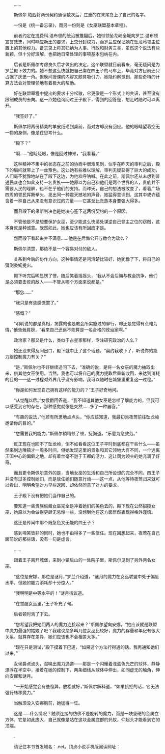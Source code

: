 　　……

　　斯佩尔.帕西将两份契约通读数次后，庄重的在末尾签上了自己的名字。

　　一份是《统一备忘录》，而另一份则是《女巫联盟基本章程》。

　　前者约定在提费科.温布顿的统治被推翻后，她带领坠龙岭全城向罗兰.温布顿宣誓效忠，同时响应新王的要求，上交分封权力，而罗兰应保证她在坠龙岭领主位置上的其他权力。备忘录上将其归纳为人事、行政和财务三类，虽然这个说法有些新颖，但十分好理解，也把她日常处理的事项基本包纳在内。

　　后者是斯佩尔考虑良久后才做出的决定，这个联盟就目前看来，毫无疑问是为罗兰殿下效力的。她不想这么快就把自己绑在四王子的马车上，毕竟对方目前还只占据了灰堡一角。但晚间授课的内容又颇具吸引力，她隐约察觉到，那些奇特的计算方法会对管理领地有着极大的帮助。

　　好在联盟章程中提出的要求十分松散，它更像是一个形式上的共识，甚至没有限制成员的去向。这一点她也询问过王子殿下，得到的回答是，想走时随时可以离开。

　　“我签好了。”

　　斯佩尔将两份精美的羊皮纸递到桌前，而对方却没有回应。他的眼睛望着空无一物的身侧，像是在思考什么。

　　“殿下？”

　　“啊……”他眨眨眼，像是回过神来，“我看看。”

　　这种精神不集中的状态在之前的协商中很难见到，似乎在昨天的审判之后，殿下的眉间就带上了一丝豫色。这让她有些难以理解，审判无疑获得了巨大的成功，人们毫不犹豫地站在了殿下这边，为他欢呼呐喊。在此之前，斯佩尔还从未想到普通民众也会如此支持一名贵族——她原以为自己和他们是两个世界的人，贵族并不需要人民的理解，也不在乎他们的支持。而昨天，自己的想法被改变了，看着广场四周的领民挥舞拳头，发出同一种震天撼地的声音，她猛得意识到，这其中或许蕴含着一种自己从来没有意识过的力量——它甚至比贵族本身要强大得多。

　　而且殿下的果断判决也是她决心签下这两份契约的一个原因。

　　不管他是不是想要保护女巫，至少能这么快惩处谋逆自己领主之位的窃贼，这本身就是种诚意。既然如此，她也应该有所回应才是。

　　然而殿下看起来并不满意……他是在后悔公开与教会为敌么？

　　斯佩尔清楚，那绝不是一个容易对付的敌人。

　　关系到今后的协作方向，这种事情还是问清楚比较好，她犹豫了下，将自己的猜测委婉提出。

　　殿下听完后明显愣了愣，随后笑着摇摇头，“我从不会后悔与教会抗争，他们是必须要击败的敌人——不管从哪个方面来说都是。”

　　“那您……”

　　“我只是有些感慨罢了。”

　　“感慨？”

　　“明明说的都是真相，揭露的也是教会所实施过的罪行，却还是觉得有点难为情，”他耸耸肩膀，“看来自己还远不能算是一名合格的政治家啊。”

　　政治家？那又是什么，类似于占星家那样，专注研究政治的人么？

　　她还没来得及问出口，殿下就中止了这个话题，“契约我收下了，听说你的能力跟控制魔力有关？”

　　“是，”斯佩尔也不好继续追问下去，“准确的说，是将一名女巫的魔力抽取出来，供其他女巫使用。当然，我也可以将自己的魔力提取后重新收回，来达到消耗的目的——这一过程对外界几乎没有影响，我可以随时在城堡里重复这一过程。”

　　“你是如何发现自己拥有这样的能力的？”王子好奇地问。

　　“从觉醒以后。”女侯爵回答道，“我不知道其他女巫是怎样了解能力的，但我可以感受到它的存在，那种感觉就像是突然……多了一种器官。”

　　“有趣的说法，”他若有所思地点点头，“你应该知道，我最初派夜莺前往坠龙岭邀请你的目的。”

　　“您需要我的能力，”斯佩尔稍稍顿了顿，抚胸道，“乐意为您效劳。”

　　反正现在也回不了坠龙岭，倒不如看看这位王子平时到底都在干些什么——虽然来到边陲镇才一周多时间，但她发现这里的景象和其它领地大有不同，一个远离王国中心的偏僻之地，却有着丝毫不逊于王都的活力，这让同为领主的她充满了好奇。

　　而且更令斯佩尔意外的是，当地女巫的生活和自己所设想的完全不同。四王子并没有过多控制她们，而是放任她们随意行动——这一点，从他等待夜莺归来就可以看出，明明希望对方早些返回，却依然同意了对方的要求。

　　王子殿下没有把她们当作自己的。

　　要知道一些贵族偷藏女巫完全是冲着她们的美色去的，殿下现在公然招揽女巫，她原以为会做得更肆无忌惮一些，没想到他在这方面居然表现得格外谨慎。

　　这还是传闻中那个既急色又无能的四王子？

　　感到啼笑皆非的同时，她也不由得多了一些信任。现在回想起来，夜莺在自己面前说的那些话，没有一句是虚言。

　　……

　　跟着王子离开城堡，来到小镇后山的一处院子里，斯佩尔见到了另外两名女巫。

　　“这位是安娜，那位是谜月，”罗兰介绍道，“谜月的魔力在女巫联盟中处于偏低水平，但她的能力消耗却十分惊人。”

　　“我明明是中等水平的！”谜月抗议道。

　　“在觉醒女巫里，”王子补充了句。

　　后者顿时焉了下去。

　　“您希望我把她们两人的魔力连接起来？”斯佩尔望向安娜，“她应该就是联盟中魔力最强的姑娘了吧？我建议您多叫几位女巫比较好，魔力的存量和年纪有很大关系，就算存在差异，她们应该也不会相差太多。”

　　“现在只是测试，”殿下摸着下巴道，“如果这个方法行得通的话，我再通知她们过来。”

　　女侯爵点点头，召唤出魔力通道——那是一个闪耀着浅蓝色光芒的球体，静静漂浮在半空中，接着在她的控制下，两条细线从球体中伸出，如同虚无的触角，伸向安娜和谜月。

　　“一开始感觉会有些怪异，放松就好，”斯佩尔解释道，“如果抗拒的话，它无法强行转移魔力。”

　　当触须没入安娜胸前，她猛得一怔。

　　这是……什么情况？触须连接的仿佛不是旋转的魔力，而是一块坚硬的金属立方体，它是如此庞大，自己就像是站在这块金属底部的蚂蚁，仰起头才能看到它的顶端。

　　.

　　请记住本书首发域名：.net。顶点小说手机版阅读网址：
